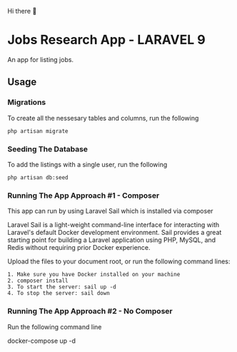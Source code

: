 Hi there :wave:

# Jobs Research App - LARAVEL 9

An app for listing jobs.

## Usage


### Migrations
To create all the nessesary tables and columns, run the following
```
php artisan migrate
```

### Seeding The Database
To add the listings with a single user, run the following
```
php artisan db:seed
```

### Running The App Approach #1 - Composer
This app can run by using Laravel Sail which is installed via composer

Laravel Sail is a light-weight command-line interface for interacting with Laravel's default Docker development environment. 
Sail provides a great starting point for building a Laravel application using PHP, MySQL, and Redis without requiring prior Docker experience.

Upload the files to your document root, or run the following command lines:
```
1. Make sure you have Docker installed on your machine
2. composer install
3. To start the server: sail up -d
4. To stop the server: sail down
```

### Running The App Approach #2 - No Composer
Run the following command line

docker-compose up -d
